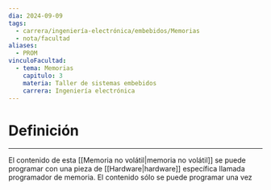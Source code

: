 ```yaml
---
dia: 2024-09-09
tags:
  - carrera/ingeniería-electrónica/embebidos/Memorias
  - nota/facultad
aliases:
  - PROM
vinculoFacultad:
  - tema: Memorias
    capitulo: 3
    materia: Taller de sistemas embebidos
    carrera: Ingeniería electrónica
---
```

# Definición
---
El contenido de esta [[Memoria no volátil|memoria no volátil]] se puede programar con una pieza de [[Hardware|hardware]] específica llamada programador de memoria. El contenido sólo se puede programar una vez